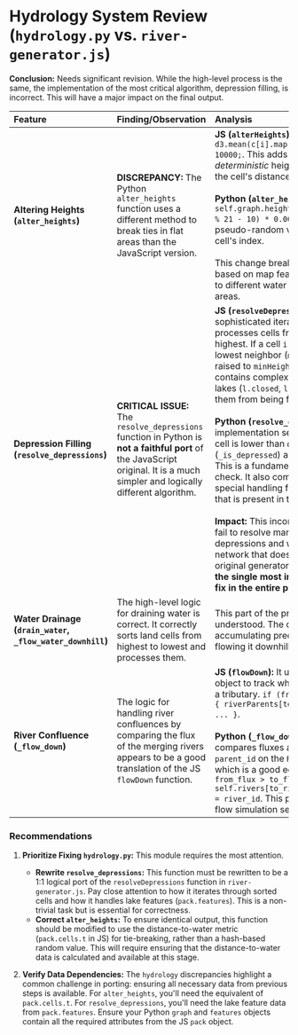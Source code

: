 

# Hydrology System Review (`hydrology.py` vs. `river-generator.js`)

**Conclusion:** Needs significant revision. While the high-level process is the same, the implementation of the most critical algorithm, depression filling, is incorrect. This will have a major impact on the final output.

| Feature                                                    | Finding/Observation                                                                                                                                                             | Analysis                                                                                                                                                                                                                                                                                                                                                                                                                                                                                                                                                                                                                                                                                                                                                                                                                                                                                                              |
| :--------------------------------------------------------- | :------------------------------------------------------------------------------------------------------------------------------------------------------------------------------ | :-------------------------------------------------------------------------------------------------------------------------------------------------------------------------------------------------------------------------------------------------------------------------------------------------------------------------------------------------------------------------------------------------------------------------------------------------------------------------------------------------------------------------------------------------------------------------------------------------------------------------------------------------------------------------------------------------------------------------------------------------------------------------------------------------------------------------------------------------------------------------------------------------------------------- |
| **Altering Heights (`alter_heights`)**                     | **DISCREPANCY:** The Python `alter_heights` function uses a different method to break ties in flat areas than the JavaScript version.                                           | **JS (`alterHeights`):** `h + t[i] / 100 + d3.mean(c[i].map(c => t[c])) / 10000;`. This adds a small, *deterministic* height value based on the cell's distance to water (`t[i]`).<br><br>**Python (`alter_heights`):** `self.graph.heights[i] += (hash(i) % 21 - 10) * 0.00001`. This adds a pseudo-random value based on the cell's index. <br><br>This change breaks the determinism based on map features and will lead to different water flow paths in flat areas.                                                                                                                                                                                                                                                                                                                                                                                                                                              |
| **Depression Filling (`resolve_depressions`)**             | **CRITICAL ISSUE:** The `resolve_depressions` function in Python is **not a faithful port** of the JavaScript original. It is a much simpler and logically different algorithm. | **JS (`resolveDepressions`):** This is a sophisticated iterative algorithm. It processes cells from lowest to highest. If a cell `i` is lower than its lowest neighbor (`minHeight`), it's raised to `minHeight + 0.1`. It also contains complex logic for handling lakes (`l.closed`, `l.height`) to prevent them from being filled incorrectly.<br><br>**Python (`resolve_depressions`):** This implementation seems to check if a cell is lower than *all* its neighbors (`_is_depressed`) and then raises it. This is a fundamentally different check. It also completely lacks the special handling for lake features that is present in the JS version. <br><br>**Impact:** This incorrect algorithm will fail to resolve many complex depressions and will produce a river network that does not match the original generator's output. **This is the single most important issue to fix in the entire port.** |
| **Water Drainage (`drain_water`, `_flow_water_downhill`)** | The high-level logic for draining water is correct. It correctly sorts land cells from highest to lowest and processes them.                                                    | This part of the process seems well-understood. The core idea of accumulating precipitation flux and flowing it downhill is preserved.                                                                                                                                                                                                                                                                                                                                                                                                                                                                                                                                                                                                                                                                                                                                                                                |
| **River Confluence (`_flow_down`)**                        | The logic for handling river confluences by comparing the flux of the merging rivers appears to be a good translation of the JS `flowDown` function.                            | **JS (`flowDown`):** It uses a `riverParents` object to track which river becomes a tributary. `if (fromFlux > toFlux) { riverParents[toRiver] = river; ... }`.<br><br>**Python (`_flow_down`):** It correctly compares fluxes and sets the `parent_id` on the `RiverData` object, which is a good equivalent. `if from_flux > to_flux: self.rivers[to_river_id].parent_id = river_id`. This part of the water flow simulation seems correct.                                                                                                                                                                                                                                                                                                                                                                                                                                                                         |

### **Recommendations**

1.  **Prioritize Fixing `hydrology.py`:** This module requires the most attention.
    *   **Rewrite `resolve_depressions`:** This function must be rewritten to be a 1:1 logical port of the `resolveDepressions` function in `river-generator.js`. Pay close attention to how it iterates through sorted cells and how it handles lake features (`pack.features`). This is a non-trivial task but is essential for correctness.
    *   **Correct `alter_heights`:** To ensure identical output, this function should be modified to use the distance-to-water metric (`pack.cells.t` in JS) for tie-breaking, rather than a hash-based random value. This will require ensuring that the distance-to-water data is calculated and available at this stage.

2.  **Verify Data Dependencies:** The `hydrology` discrepancies highlight a common challenge in porting: ensuring all necessary data from previous steps is available. For `alter_heights`, you'll need the equivalent of `pack.cells.t`. For `resolve_depressions`, you'll need the lake feature data from `pack.features`. Ensure your Python `graph` and `features` objects contain all the required attributes from the JS `pack` object.
